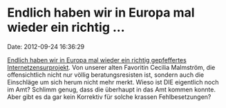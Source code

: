 Endlich haben wir in Europa mal wieder ein richtig \...
=======================================================

Date: 2012-09-24 16:36:29

[Endlich haben wir in Europa mal wieder ein richtig gepfeffertes
Internetzensurprojekt](http://fm4.orf.at/stories/1705281/). Von unserer
alten Favoritin Cecilia Malmström, die offensichtlich nicht nur völlig
beratungsresisten ist, sondern auch die Einschläge um sich herum nicht
mehr merkt. Wieso ist DIE eigentlich noch im Amt? Schlimm genug, dass
die überhaupt in das Amt kommen konnte. Aber gibt es da gar kein
Korrektiv für solche krassen Fehlbesetzungen?
